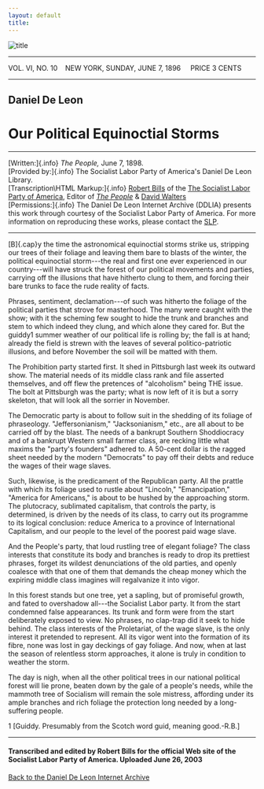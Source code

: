 ```yaml
---
layout: default
title: 
---
```

![title](../thepeople.jpg)

------------------------------------------------------------------------

VOL. VI, NO. 10    NEW YORK, SUNDAY, JUNE 7, 1896     PRICE 3 CENTS

------------------------------------------------------------------------

## Daniel De Leon

# Our Political Equinoctial Storms

------------------------------------------------------------------------

[Written:]{.info} *The People,* June 7, 1898.\
[Provided by:]{.info} The Socialist Labor Party of America's Daniel De
Leon Library.\
[Transcription\\HTML Markup:]{.info} [Robert
Bills](mailto:slpns@igc.org) of the [The Socialist Labor Party of
America](http://slp.org), Editor of [*The
People*](http://slp.org/tp_new.htm) & [David
Walters](../../../../admin/volunteers/biographies/walters.htm)\
[Permissions:]{.info} The Daniel De Leon Internet Archive (DDLIA)
presents this work through courtesy of the Socialist Labor Party of
America. For more information on reproducing these works, please contact
the [SLP](mailto:slpns@igc.org).

------------------------------------------------------------------------

[B]{.cap}y the time the astronomical equinoctial storms strike us,
stripping our trees of their foliage and leaving them bare to blasts of
the winter, the political equinoctial storm---the real and first one
ever experienced in our country---will have struck the forest of our
political movements and parties, carrying off the illusions that have
hitherto clung to them, and forcing their bare trunks to face the rude
reality of facts.

Phrases, sentiment, declamation---of such was hitherto the foliage of
the political parties that strove for masterhood. The many were caught
with the show; with it the scheming few sought to hide the trunk and
branches and stem to which indeed they clung, and which alone they cared
for. But the guiddy1 summer weather of our political life is rolling by;
the fall is at hand; already the field is strewn with the leaves of
several politico-patriotic illusions, and before November the soil will
be matted with them.

The Prohibition party started first. It shed in Pittsburgh last week its
outward show. The material needs of its middle class rank and file
asserted themselves, and off flew the pretences of "alcoholism" being
THE issue. The bolt at Pittsburgh was the party; what is now left of it
is but a sorry skeleton, that will look all the sorrier in November.

The Democratic party is about to follow suit in the shedding of its
foliage of phraseology. "Jeffersonianism," "Jacksonianism," etc., are
all about to be carried off by the blast. The needs of a bankrupt
Southern Shoddiocracy and of a bankrupt Western small farmer class, are
recking little what maxims the "party's founders" adhered to. A 50-cent
dollar is the ragged sheet needed by the modern "Democrats" to pay off
their debts and reduce the wages of their wage slaves.

Such, likewise, is the predicament of the Republican party. All the
prattle with which its foliage used to rustle about "Lincoln,"
"Emancipation," "America for Americans," is about to be hushed by the
approaching storm. The plutocracy, sublimated capitalism, that controls
the party, is determined, is driven by the needs of its class, to carry
out its programme to its logical conclusion: reduce America to a
province of International Capitalism, and our people to the level of the
poorest paid wage slave.

And the People's party, that loud rustling tree of elegant foliage? The
class interests that constitute its body and branches is ready to drop
its prettiest phrases, forget its wildest denunciations of the old
parties, and openly coalesce with that one of them that demands the
cheap money which the expiring middle class imagines will regalvanize it
into vigor.

In this forest stands but one tree, yet a sapling, but of promiseful
growth, and fated to overshadow all---the Socialist Labor party. It from
the start condemned false appearances. Its trunk and form were from the
start deliberately exposed to view. No phrases, no clap-trap did it seek
to hide behind. The class interests of the Proletariat, of the wage
slave, is the only interest it pretended to represent. All its vigor
went into the formation of its fibre, none was lost in gay deckings of
gay foliage. And now, when at last the season of relentless storm
approaches, it alone is truly in condition to weather the storm.

The day is nigh, when all the other political trees in our national
political forest will lie prone, beaten down by the gale of a people's
needs, while the mammoth tree of Socialism will remain the sole
mistress, affording under its ample branches and rich foliage the
protection long needed by a long-suffering people.

1 \[Guiddy. Presumably from the Scotch word guid, meaning good.-R.B.\]

------------------------------------------------------------------------

#### Transcribed and edited by Robert Bills for the official Web site of the Socialist Labor Party of America. Uploaded June 26, 2003

[Back to the Daniel De Leon Internet Archive](../../index.htm)

